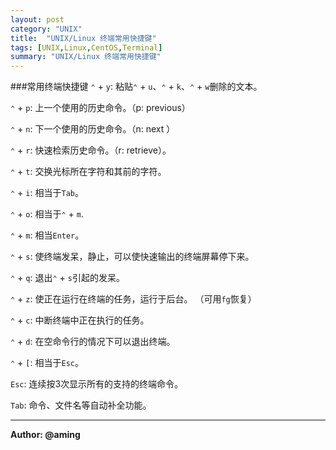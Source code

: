 ```yaml
---
layout: post
category: "UNIX"
title:  "UNIX/Linux 终端常用快捷键"
tags: [UNIX,Linux,CentOS,Terminal]
summary: "UNIX/Linux 终端常用快捷键"
---
```

###常用终端快捷键
`⌃` + `y`: 粘贴`⌃` + `u`、`⌃` + `k`、`⌃` + `w`删除的文本。

`⌃` + `p`: 上一个使用的历史命令。（p: previous）

`⌃` + `n`: 下一个使用的历史命令。（n: next ）

`⌃` + `r`: 快速检索历史命令。（r: retrieve）。

`⌃` + `t`: 交换光标所在字符和其前的字符。

`⌃` + `i`: 相当于`Tab`。

`⌃` + `o`: 相当于`⌃` + `m`.

`⌃` + `m`: 相当`Enter`。

`⌃` + `s`: 使终端发呆，静止，可以使快速输出的终端屏幕停下来。

`⌃` + `q`: 退出`⌃` + `s`引起的发呆。

`⌃` + `z`: 使正在运行在终端的任务，运行于后台。 （可用`fg`恢复）

`⌃` + `c`: 中断终端中正在执行的任务。

`⌃` + `d`: 在空命令行的情况下可以退出终端。

`⌃` + `[`: 相当于`Esc`。

`Esc`: 连续按3次显示所有的支持的终端命令。

`Tab`: 命令、文件名等自动补全功能。

---
**Author: @aming**

